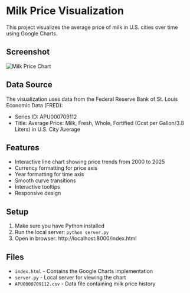 # Milk Price Visualization

This project visualizes the average price of milk in U.S. cities over time using Google Charts.

## Screenshot
![Milk Price Chart](screenshot.png)

## Data Source
The visualization uses data from the Federal Reserve Bank of St. Louis Economic Data (FRED):
- Series ID: APU000709112
- Title: Average Price: Milk, Fresh, Whole, Fortified (Cost per Gallon/3.8 Liters) in U.S. City Average

## Features
- Interactive line chart showing price trends from 2000 to 2025
- Currency formatting for price axis
- Year formatting for time axis
- Smooth curve transitions
- Interactive tooltips
- Responsive design

## Setup
1. Make sure you have Python installed
2. Run the local server: `python server.py`
3. Open in browser: http://localhost:8000/index.html

## Files
- `index.html` - Contains the Google Charts implementation
- `server.py` - Local server for viewing the chart
- `APU0000709112.csv` - Data file containing milk price history 